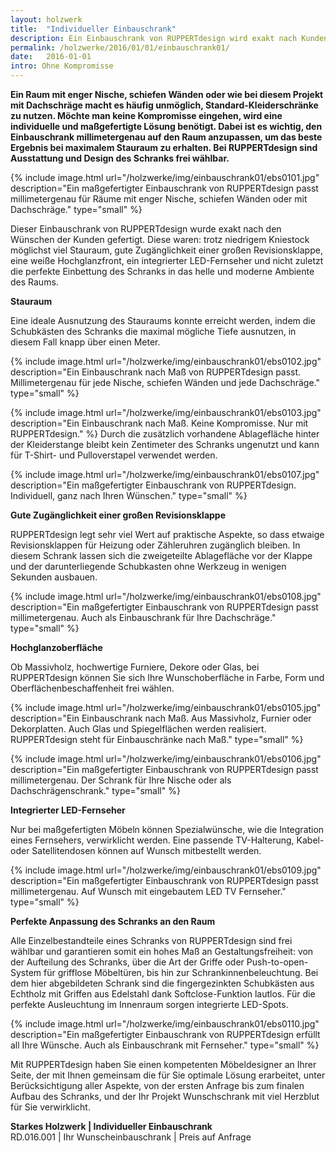 ```yaml
---
layout: holzwerk
title:  "Individueller Einbauschrank"
description: Ein Einbauschrank von RUPPERTdesign wird exakt nach Kundenwunsch gefertigt.
permalink: /holzwerke/2016/01/01/einbauschrank01/
date:   2016-01-01
intro: Ohne Kompromisse
---
```




**Ein Raum mit enger Nische, schiefen Wänden oder wie bei diesem Projekt mit Dachschräge macht es häufig unmöglich, 
Standard-Kleiderschränke zu nutzen. Möchte man keine Kompromisse eingehen, 
wird eine individuelle und maßgefertigte Lösung benötigt. 
Dabei ist es wichtig, den Einbauschrank millimetergenau auf den Raum anzupassen, 
um das beste Ergebnis bei maximalem Stauraum zu erhalten. 
Bei RUPPERTdesign sind Ausstattung und Design des Schranks frei wählbar.**


{% include image.html url="/holzwerke/img/einbauschrank01/ebs0101.jpg" description="Ein maßgefertigter Einbauschrank von RUPPERTdesign passt millimetergenau für Räume mit enger Nische, schiefen Wänden oder mit Dachschräge." type="small" %}




Dieser Einbauschrank von RUPPERTdesign wurde exakt nach den Wünschen der Kunden gefertigt. 
Diese waren: trotz niedrigem Kniestock möglichst viel Stauraum, 
gute Zugänglichkeit einer großen Revisionsklappe, 
eine weiße Hochglanzfront, ein integrierter LED-Fernseher 
und nicht zuletzt die perfekte Einbettung des Schranks in das helle und moderne Ambiente des Raums.

**Stauraum**

Eine ideale Ausnutzung des Stauraums konnte erreicht werden, 
indem die Schubkästen des Schranks die maximal mögliche Tiefe ausnutzen, in diesem Fall knapp über einen Meter.

{% include image.html url="/holzwerke/img/einbauschrank01/ebs0102.jpg" description="Ein Einbauschrank nach Maß von RUPPERTdesign passt. Millimetergenau für jede Nische, schiefen Wänden und jede Dachschräge." type="small" %}


{% include image.html url="/holzwerke/img/einbauschrank01/ebs0103.jpg" description="Ein Einbauschrank nach Maß. Keine Kompromisse. Nur mit RUPPERTdesign." %}
Durch die zusätzlich vorhandene Ablagefläche hinter der Kleiderstange 
bleibt kein Zentimeter des Schranks ungenutzt und 
kann für T-Shirt- und Pulloverstapel verwendet werden.

{% include image.html url="/holzwerke/img/einbauschrank01/ebs0107.jpg" description="Ein maßgefertigter Einbauschrank von RUPPERTdesign. Individuell, ganz nach Ihren Wünschen." type="small" %}


**Gute Zugänglichkeit einer großen Revisionsklappe**

RUPPERTdesign legt sehr viel Wert auf praktische Aspekte, 
so dass etwaige Revisionsklappen für Heizung oder Zähleruhren zugänglich bleiben. 
In diesem Schrank lassen sich die zweigeteilte Ablagefläche vor der Klappe 
und der darunterliegende Schubkasten ohne Werkzeug in wenigen Sekunden ausbauen.


{% include image.html url="/holzwerke/img/einbauschrank01/ebs0108.jpg" description="Ein maßgefertigter Einbauschrank von RUPPERTdesign passt millimetergenau. Auch als Einbauschrank für Ihre Dachschräge." type="small" %}


**Hochglanzoberfläche**

Ob Massivholz, hochwertige Furniere, Dekore oder Glas, 
bei RUPPERTdesign können Sie sich Ihre Wunschoberfläche in Farbe, 
Form und Oberflächenbeschaffenheit frei wählen.


{% include image.html url="/holzwerke/img/einbauschrank01/ebs0105.jpg" description="Ein Einbauschrank nach Maß. Aus Massivholz, Furnier oder Dekorplatten. Auch Glas und Spiegelflächen werden realisiert. RUPPERTdesign steht für Einbauschränke nach Maß." type="small" %}

{% include image.html url="/holzwerke/img/einbauschrank01/ebs0106.jpg" description="Ein maßgefertigter Einbauschrank von RUPPERTdesign passt millimetergenau. Der Schrank für Ihre Nische oder als Dachschrägenschrank." type="small" %}


**Integrierter LED-Fernseher**

Nur bei maßgefertigten Möbeln können Spezialwünsche, 
wie die Integration eines Fernsehers, verwirklicht werden. 
Eine passende TV-Halterung, Kabel- oder Satellitendosen können auf Wunsch mitbestellt werden.

{% include image.html url="/holzwerke/img/einbauschrank01/ebs0109.jpg" description="Ein maßgefertigter Einbauschrank von RUPPERTdesign passt millimetergenau. Auf Wunsch mit eingebautem LED TV Fernseher." type="small" %}

**Perfekte Anpassung des Schranks an den Raum**

Alle Einzelbestandteile eines Schranks von RUPPERTdesign sind frei wählbar 
und garantieren somit ein hohes Maß an Gestaltungsfreiheit: von der Aufteilung des Schranks, 
über die Art der Griffe oder Push-to-open-System für grifflose Möbeltüren, 
bis hin zur Schrankinnenbeleuchtung. Bei dem hier abgebildeten Schrank sind die 
fingergezinkten Schubkästen aus Echtholz mit Griffen aus Edelstahl dank Softclose-Funktion lautlos.
Für die perfekte Ausleuchtung im Innenraum sorgen integrierte LED-Spots. 

{% include image.html url="/holzwerke/img/einbauschrank01/ebs0110.jpg" description="Ein maßgefertigter Einbauschrank von RUPPERTdesign erfüllt all Ihre Wünsche. Auch als Einbauschrank mit Fernseher." type="small" %}


Mit RUPPERTdesign haben Sie einen kompetenten Möbeldesigner an Ihrer Seite, 
der mit Ihnen gemeinsam die für Sie optimale Lösung erarbeitet, 
unter Berücksichtigung aller Aspekte, von der ersten Anfrage bis zum finalen Aufbau des Schranks, 
und der Ihr Projekt Wunschschrank mit viel Herzblut für Sie verwirklicht.  


  

**Starkes Holzwerk \| Individueller Einbauschrank**    
RD.016.001  \|  Ihr Wunscheinbauschrank  \|  Preis auf Anfrage
